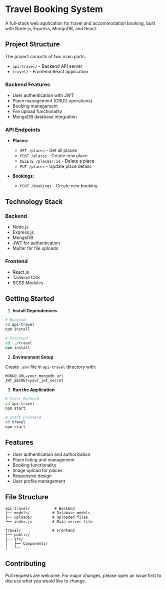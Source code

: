 # Travel Booking System

A full-stack web application for travel and accommodation booking, built with Node.js, Express, MongoDB, and React.

## Project Structure

The project consists of two main parts:
- `api-travel/` - Backend API server
- `travel/` - Frontend React application

### Backend Features

- User authentication with JWT
- Place management (CRUD operations)
- Booking management
- File upload functionality
- MongoDB database integration

### API Endpoints

- **Places:**
  - `GET /places` - Get all places
  - `POST /places` - Create new place
  - `DELETE /places/:id` - Delete a place
  - `PUT /places` - Update place details

- **Bookings:**
  - `POST /bookings` - Create new booking

## Technology Stack

### Backend
- Node.js
- Express.js
- MongoDB
- JWT for authentication
- Multer for file uploads

### Frontend
- React.js
- Tailwind CSS
- SCSS Modules

## Getting Started

1. **Install Dependencies**

```bash
# Backend
cd api-travel
npm install

# Frontend
cd ../travel
npm install
```

2. **Environment Setup**

Create `.env` file in `api-travel` directory with:
```
MONGO_URL=your_mongodb_url
JWT_SECRET=your_jwt_secret
```

3. **Run the Application**

```bash
# Start Backend
cd api-travel
npm start

# Start Frontend
cd travel
npm start
```

## Features
- User authentication and authorization
- Place listing and management
- Booking functionality
- Image upload for places
- Responsive design
- User profile management

## File Structure
```
api-travel/           # Backend
├── models/          # Database models
├── uploads/         # Uploaded files
└── index.js         # Main server file

travel/              # Frontend
├── public/
├── src/
│   ├── Components/
│   └── ...
```

## Contributing
Pull requests are welcome. For major changes, please open an issue first to discuss what you would like to change.
